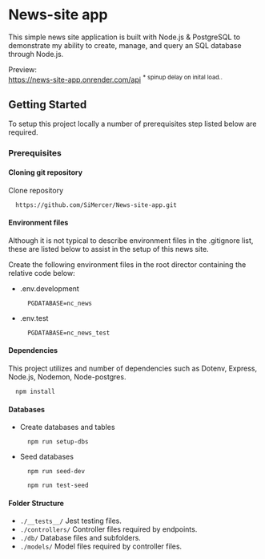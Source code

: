 # News-site app

This simple news site application is built with Node.js & PostgreSQL to demonstrate my ability to create, manage, and query an SQL database through Node.js.

Preview: <br>
https://news-site-app.onrender.com/api <sup> \* spinup delay on inital load.. </sup>
<br>

## Getting Started

To setup this project locally a number of prerequisites step listed below are required.

### Prerequisites

#### Cloning git repository
Clone repository
  ```
    https://github.com/SiMercer/News-site-app.git
  ```

#### Environment files

Although it is not typical to describe environment files in the .gitignore list, these are listed below to assist in the setup of this news site.

Create the following environment files in the root director containing the relative code below:

- .env.development

  ```
    PGDATABASE=nc_news
  ```

- .env.test
  ```
    PGDATABASE=nc_news_test
  ```

#### Dependencies

This project utilizes and number of dependencies such as Dotenv, Express, Node.js, Nodemon, Node-postgres.

```
  npm install
```

#### Databases

- Create databases and tables
  ```
    npm run setup-dbs
  ```
- Seed databases
  ```
    npm run seed-dev
  ```
  ```
    npm run test-seed
  ```

#### Folder Structure

- `./__tests__/` Jest testing files.
- `./controllers/` Controller files required by endpoints.
- `./db/` Database files and subfolders.
- `./models/` Model files required by controller files.
